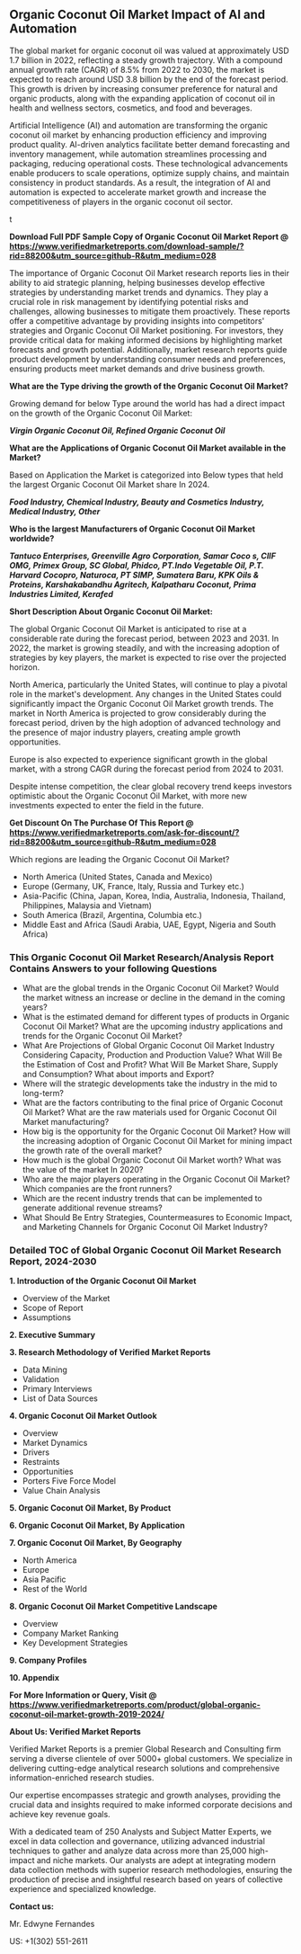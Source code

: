 <h2>Organic Coconut Oil Market Impact of AI and Automation</h2><p>The global market for organic coconut oil was valued at approximately USD 1.7 billion in 2022, reflecting a steady growth trajectory. With a compound annual growth rate (CAGR) of 8.5% from 2022 to 2030, the market is expected to reach around USD 3.8 billion by the end of the forecast period. This growth is driven by increasing consumer preference for natural and organic products, along with the expanding application of coconut oil in health and wellness sectors, cosmetics, and food and beverages.</p><p>Artificial Intelligence (AI) and automation are transforming the organic coconut oil market by enhancing production efficiency and improving product quality. AI-driven analytics facilitate better demand forecasting and inventory management, while automation streamlines processing and packaging, reducing operational costs. These technological advancements enable producers to scale operations, optimize supply chains, and maintain consistency in product standards. As a result, the integration of AI and automation is expected to accelerate market growth and increase the competitiveness of players in the organic coconut oil sector.</p>t</p><p id="" class=""><strong>Download Full PDF Sample Copy of Organic Coconut Oil Market Report @ <a href="https://www.verifiedmarketreports.com/download-sample/?rid=88200&utm_source=github-R&utm_medium=028" target="_blank">https://www.verifiedmarketreports.com/download-sample/?rid=88200&utm_source=github-R&utm_medium=028</a></strong></p><p>The importance of&nbsp;Organic Coconut Oil Market research reports lies in their ability to aid strategic planning, helping businesses develop effective strategies by understanding market trends and dynamics. They play a crucial role in risk management by identifying potential risks and challenges, allowing businesses to mitigate them proactively. These reports offer a competitive advantage by providing insights into competitors' strategies and Organic Coconut Oil Market positioning. For investors, they provide critical data for making informed decisions by highlighting market forecasts and growth potential. Additionally, market research reports guide product development by understanding consumer needs and preferences, ensuring products meet market demands and drive business growth.</p><p><strong>What are the&nbsp;Type driving the growth of the Organic Coconut Oil Market?</strong></p><p id="" class="">Growing demand for below Type around the world has had a direct impact on the growth of the Organic Coconut Oil Market:</p><em><strong>Virgin Organic Coconut Oil, Refined Organic Coconut Oil</strong></em></p><strong>What are the&nbsp;Applications&nbsp;of Organic Coconut Oil Market available in the Market?</strong></p><p id="" class="">Based on Application the Market is categorized into Below types that held the largest Organic Coconut Oil Market share In 2024.</p><em><strong>Food Industry, Chemical Industry, Beauty and Cosmetics Industry, Medical Industry, Other</strong></em></p><strong>Who is the largest Manufacturers of Organic Coconut Oil Market worldwide?</strong></p><p><em><strong>Tantuco Enterprises, Greenville Agro Corporation, Samar Coco s, CIIF OMG, Primex Group, SC Global, Phidco, PT.Indo Vegetable Oil, P.T. Harvard Cocopro, Naturoca, PT SIMP, Sumatera Baru, KPK Oils & Proteins, Karshakabandhu Agritech, Kalpatharu Coconut, Prima Industries Limited, Kerafed</strong></em></p><p id="" class=""><strong>Short Description About Organic Coconut Oil Market:</strong></p><p>The global Organic Coconut Oil Market is anticipated to rise at a considerable rate during the forecast period, between 2023 and 2031. In 2022, the market is growing steadily, and with the increasing adoption of strategies by key players, the market is expected to rise over the projected horizon.</p><p>North America, particularly the United States, will continue to play a pivotal role in the market's development. Any changes in the United States could significantly impact the Organic Coconut Oil Market growth trends. The market in North America is projected to grow considerably during the forecast period, driven by the high adoption of advanced technology and the presence of major industry players, creating ample growth opportunities.</p><p>Europe is also expected to experience significant growth in the global market, with a strong CAGR during the forecast period from 2024 to 2031.</p><p>Despite intense competition, the clear global recovery trend keeps investors optimistic about the Organic Coconut Oil Market, with more new investments expected to enter the field in the future.</p><p id="" class=""><strong>Get Discount On The Purchase Of This Report @ <a href="https://www.verifiedmarketreports.com/ask-for-discount/?rid=88200&utm_source=github-R&utm_medium=028" target="_blank">https://www.verifiedmarketreports.com/ask-for-discount/?rid=88200&utm_source=github-R&utm_medium=028</a></strong></p>Which regions are leading the Organic Coconut Oil Market?</p><ul><li>North America (United States, Canada and Mexico)</li><li>Europe (Germany, UK, France, Italy, Russia and Turkey etc.)</li><li>Asia-Pacific (China, Japan, Korea, India, Australia, Indonesia, Thailand, Philippines, Malaysia and Vietnam)</li><li>South America (Brazil, Argentina, Columbia etc.)</li><li>Middle East and Africa (Saudi Arabia, UAE, Egypt, Nigeria and South Africa)</li></ul><h3 id="" class="">This Organic Coconut Oil Market Research/Analysis Report Contains Answers to your following Questions</h3><ul><li>What are the global trends in the Organic Coconut Oil Market? Would the market witness an increase or decline in the demand in the coming years?</li><li>What is the estimated demand for different types of products in Organic Coconut Oil Market? What are the upcoming industry applications and trends for the Organic Coconut Oil Market?</li><li>What Are Projections of Global Organic Coconut Oil Market Industry Considering Capacity, Production and Production Value? What Will Be the Estimation of Cost and Profit? What Will Be Market Share, Supply and Consumption? What about imports and Export?</li><li>Where will the strategic developments take the industry in the mid to long-term?</li><li>What are the factors contributing to the final price of Organic Coconut Oil Market? What are the raw materials used for Organic Coconut Oil Market manufacturing?</li><li>How big is the opportunity for the Organic Coconut Oil Market? How will the increasing adoption of Organic Coconut Oil Market for mining impact the growth rate of the overall market?</li><li>How much is the global Organic Coconut Oil Market worth? What was the value of the market In 2020?</li><li>Who are the major players operating in the Organic Coconut Oil Market? Which companies are the front runners?</li><li>Which are the recent industry trends that can be implemented to generate additional revenue streams?</li><li>What Should Be Entry Strategies, Countermeasures to Economic Impact, and Marketing Channels for Organic Coconut Oil Market Industry?</li></ul><h3 id="" class="">Detailed TOC of Global Organic Coconut Oil Market Research Report, 2024-2030</h3><p id="" class=""><strong>1. Introduction of the Organic Coconut Oil Market</strong></p><ul><li>Overview of the Market</li><li>Scope of Report</li><li>Assumptions</li></ul><p id="" class=""><strong>2. Executive Summary</strong></p><p id="" class=""><strong>3. Research Methodology of Verified Market Reports</strong></p><ul><li>Data Mining</li><li>Validation</li><li>Primary Interviews</li><li>List of Data Sources</li></ul><p id="" class=""><strong>4. Organic Coconut Oil Market Outlook</strong></p><ul><li>Overview</li><li>Market Dynamics</li><li>Drivers</li><li>Restraints</li><li>Opportunities</li><li>Porters Five Force Model</li><li>Value Chain Analysis</li></ul><p id="" class=""><strong>5. Organic Coconut Oil Market, By Product</strong></p><p id="" class=""><strong>6. Organic Coconut Oil Market, By Application</strong></p><p id="" class=""><strong>7. Organic Coconut Oil Market, By Geography</strong></p><ul><li>North America</li><li>Europe</li><li>Asia Pacific</li><li>Rest of the World</li></ul><p id="" class=""><strong>8. Organic Coconut Oil Market Competitive Landscape</strong></p><ul><li>Overview</li><li>Company Market Ranking</li><li>Key Development Strategies</li></ul><p id="" class=""><strong>9. Company Profiles</strong></p><p id="" class=""><strong>10. Appendix</strong></p><p id="" class=""><strong>For More Information or Query, Visit @ <a href="https://www.verifiedmarketreports.com/product/global-organic-coconut-oil-market-growth-2019-2024/" target="_blank">https://www.verifiedmarketreports.com/product/global-organic-coconut-oil-market-growth-2019-2024/</a></strong></p><p id="" class=""><strong>About Us: Verified Market Reports</strong></p><p id="" class="">Verified Market Reports is a premier Global Research and Consulting firm serving a diverse clientele of over 5000+ global customers. We specialize in delivering cutting-edge analytical research solutions and comprehensive information-enriched research studies.</p><p id="" class="">Our expertise encompasses strategic and growth analyses, providing the crucial data and insights required to make informed corporate decisions and achieve key revenue goals.</p><p id="" class="">With a dedicated team of 250 Analysts and Subject Matter Experts, we excel in data collection and governance, utilizing advanced industrial techniques to gather and analyze data across more than 25,000 high-impact and niche markets. Our analysts are adept at integrating modern data collection methods with superior research methodologies, ensuring the production of precise and insightful research based on years of collective experience and specialized knowledge.</p><p id="" class=""><strong>Contact us:</strong></p><p id="" class="">Mr. Edwyne Fernandes</p><p id="" class="">US: +1(302) 551-2611</p>